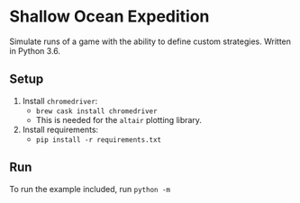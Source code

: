 # Shallow Ocean Expedition

Simulate runs of a game with the ability to define custom strategies. 
Written in Python 3.6.

## Setup
1. Install `chromedriver`: 
    - `brew cask install chromedriver`
    - This is needed for the `altair` plotting library.
2. Install requirements:
    - `pip install -r requirements.txt`

## Run
To run the example included, run `python -m `